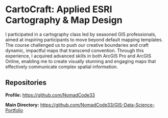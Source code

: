 # CartoCraft: Applied ESRI Cartography & Map Design
I participated in a cartography class led by seasoned GIS professionals, aimed at inspiring participants to move beyond default mapping templates. The course challenged us to push our creative boundaries and craft dynamic, impactful maps that transcend convention. Through this experience, I acquired advanced skills in both ArcGIS Pro and ArcGIS Online, enabling me to create visually stunning and engaging maps that effectively communicate complex spatial information.

## Repositories
**Profile:** https://github.com/NomadCode33

**Main Directory:** https://github.com/NomadCode33/GIS-Data-Science-Portfolio
